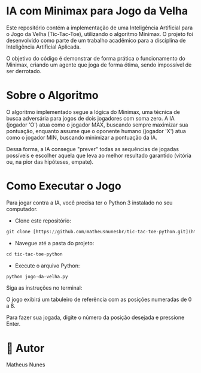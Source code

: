 # IA com Minimax para Jogo da Velha
Este repositório contém a implementação de uma Inteligência Artificial para o Jogo da Velha (Tic-Tac-Toe), utilizando o algoritmo Minimax. O projeto foi desenvolvido como parte de um trabalho acadêmico para a disciplina de Inteligência Artificial Aplicada.

O objetivo do código é demonstrar de forma prática o funcionamento do Minimax, criando um agente que joga de forma ótima, sendo impossível de ser derrotado.

# Sobre o Algoritmo

O algoritmo implementado segue a lógica do Minimax, uma técnica de busca adversária para jogos de dois jogadores com soma zero. A IA (jogador 'O') atua como o jogador MAX, buscando sempre maximizar sua pontuação, enquanto assume que o oponente humano (jogador 'X') atua como o jogador MIN, buscando minimizar a pontuação da IA.

Dessa forma, a IA consegue "prever" todas as sequências de jogadas possíveis e escolher aquela que leva ao melhor resultado garantido (vitória ou, na pior das hipóteses, empate).

# Como Executar o Jogo

Para jogar contra a IA, você precisa ter o Python 3 instalado no seu computador.

- Clone este repositório:

```python
git clone [https://github.com/matheusnunesbr/tic-tac-toe-python.git](https://github.com/matheusnunesbr/tic-tac-toe-python.git)
```
- Navegue até a pasta do projeto:
```python
cd tic-tac-toe-python
```
- Execute o arquivo Python:
```python
python jogo-da-velha.py
```

Siga as instruções no terminal:

O jogo exibirá um tabuleiro de referência com as posições numeradas de 0 a 8.

Para fazer sua jogada, digite o número da posição desejada e pressione Enter.

# 👤 Autor
Matheus Nunes
